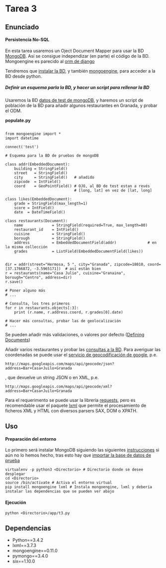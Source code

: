 # Tarea 3
## Enunciado
#### Persistencia No-SQL

En esta tarea usaremos un Oject Document Mapper para usar la BD [MongoDB](https://docs.mongodb.com/getting-started/shell/introduction/). Así se consigue independizar (en parte) el código de la BD. Mongoengine es parecido al [orm de django](https://docs.djangoproject.com/en/1.10/topics/db/models/)

Tendremos que [instalar la BD](https://docs.mongodb.com/getting-started/shell/installation/), y también [mongoengine](http://mongoengine.org/), para acceder a la BD desde python.


#####  Definir un esquema parla la BD, y hacer un script para rellenar la BD

Usaremos la BD [datos de test de mongoDB](https://docs.mongodb.com/getting-started/shell/import-data/), y haremos un script de población de la BD para añadir algunos restaurantes en Granada, y probar el ODM.

**populate.py**
```

from mongoengine import *
import datetime

connect('test')

# Esquema para la BD de pruebas de mongoDB

class addr(EmbeddedDocument):
    building = StringField()
    street   = StringField()
    city     = StringField()   # añadido
    zipcode  = IntField()
    coord    = GeoPointField() # OJO, al BD de test estan a revés
                               # [long, lat] en vez de [lat, long]

class likes(EmbeddedDocument):
    grade = StringField(max_length=1)
    score = IntField()
    date  = DateTimeField()

class restaurants(Document):
    name             = StringField(required=True, max_length=80)
    restaurant_id    = IntField()
    cuisine          = StringField()
    borough          = StringField()
    address          = EmbeddedDocumentField(addr)              # en la misma collección
    grades           = ListField(EmbeddedDocumentField(likes))


dir = addr(street="Hermosa, 5 ", city="Granada", zipcode=18010, coord=[37.1766872, -3.5965171])  # así están bien
r = restaurants(name="Casa Julio", cuisine="Granaina", borough="Centro", address=dir)
r.save()

# Poner alguno más
# ...

# Consulta, los tres primeros
for r in restaurants.objects[:3]:
    print (r.name, r.address.coord, r.grades[0].date)

# Hacer más consultas, probar las de geolocalización
# ...
```

Se pueden añadir más validaciones, o valores por defecto ([Defining Documents](http://docs.mongoengine.org/guide/defining-documents.html))

Añadir varios restaurantes y probar las [consultas a la BD](http://docs.mongoengine.org/guide/querying.html). Para averiguar las coordenadas se puede usar el [servicio de geocodificación de google](https://developers.google.com/maps/documentation/geocoding/intro), p.e.

```
http://maps.googleapis.com/maps/api/geocode/json?address=Bar+Casa+Juilo+Granada
```
, que devuelve un string JSON o en XML, p.e.

```
http://maps.googleapis.com/maps/api/geocode/xml?address=Bar+Casa+Juilo+Granada
```

Para el requerimento se puede usar la librería [requests](http://docs.python-requests.org/en/master/), pero es recomendable usar el paquete [lxml](http://lxml.de/) que permite el procesamiento de ficheros XML y HTML con diversos parsers SAX, DOM o XPATH.

## Uso
#### Preparación del entorno
Lo primero será instalar MongoDB siguiendo las siguientes [instrucciones](https://docs.mongodb.com/getting-started/shell/installation/) si aún no lo hemos hecho, tras esto hay que [importar la base de datos de prueba](https://docs.mongodb.com/getting-started/python/import-data/)

```
virtualenv -p python3 <Directorio> # Directorio donde se desee desplegar
cd <Directorio>
source /bin/activate # Activa el entorno virtual
pip install mongoengine lxml # Instala mongoengine, lxml y debería instalar las dependencias que se pueden ver abajo

```

#### Ejecución
```
python <Directorio>/app/t3.py
```

## Dependencias
- Python==3.4.2
- lxml==3.7.3
- mongoengine==0.11.0
- pymongo==3.4.0
- six==1.10.0
